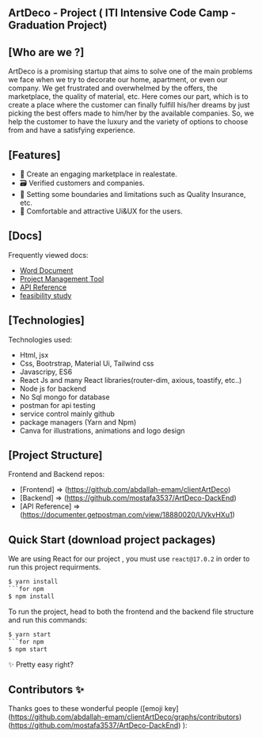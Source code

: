 ##  ArtDeco - Project ( ITI  Intensive Code Camp -  Graduation Project) 
 

## [Who are we ?]
ArtDeco is a promising startup that aims to solve one of the main problems we face when we try to decorate our home, apartment, or even our company. We get frustrated and overwhelmed by the offers, the marketplace, the quality of material, etc. Here comes our part, which is to create a place where the customer can finally fulfill his/her dreams by just picking the best offers made to him/her by the available companies. So, we help the customer to have the luxury and the variety of options to choose from and have a satisfying experience.<br>

## [Features]

- 🎣 Create an engaging marketplace in realestate. 
- 🗃 Verified customers and companies.
- 🚦 Setting some boundaries and limitations such as Quality Insurance, etc.
- 🚀 Comfortable and attractive Ui&UX for the users.

## [Docs]

Frequently viewed docs:

- [Word Document](https://docs.google.com/document/d/17LJi41KrPDV3944QibJrNGnKMLY1iwFaXpu1FiRqwY4/edit#heading=h.gjdgxs)
- [Project Management Tool](https://trello.com/b/1rlBmYww/artdeco)
- [API Reference](https://documenter.getpostman.com/view/18880020/UVkvHXu1)
- [feasibility study](https://react-cool-form.netlify.app/docs/examples/basic)


## [Technologies]

Technologies used:

- Html, jsx
- Css, Bootrstrap, Material Ui, Tailwind css
- Javascripy, ES6 
- React Js and many React libraries(router-dim, axious, toastify, etc..)
- Node js for backend
- No Sql mongo for database
- postman for api testing
- service control mainly github
- package managers (Yarn and Npm)
- Canva for illustrations, animations and logo design

## [Project Structure]

Frontend and Backend repos:

- [Frontend] => (https://github.com/abdallah-emam/clientArtDeco)
- [Backend] => (https://github.com/mostafa3537/ArtDeco-DackEnd)
- [API Reference] => (https://documenter.getpostman.com/view/18880020/UVkvHXu1)



## Quick Start (download project packages)
We are using React for our project , you must use `react@17.0.2` in order to run this project requirments.

```for yarn
$ yarn install 
```for npm
$ npm install
```

To run the project, head to both the frontend and the backend file structure and run this commands:
```for yarn
$ yarn start 
```for npm
$ npm start
```

✨ Pretty easy right?

## Contributors ✨

Thanks goes to these wonderful people ([emoji key]
(https://github.com/abdallah-emam/clientArtDeco/graphs/contributors)
(https://github.com/mostafa3537/ArtDeco-DackEnd)
):

<!-- ALL-CONTRIBUTORS-LIST:START - Do not remove or modify this section -->
<!-- prettier-ignore-start -->
<!-- markdownlint-disable -->


